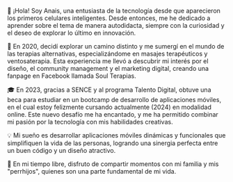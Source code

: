 👋 ¡Hola! Soy Anais, una entusiasta de la tecnología desde que aparecieron los primeros celulares inteligentes. Desde entonces, me he dedicado a aprender sobre el tema de manera autodidacta, siempre con la curiosidad y el deseo de explorar lo último en innovación.

🌿 En 2020, decidí explorar un camino distinto y me sumergí en el mundo de las terapias alternativas, especializándome en masajes terapéuticos y ventosaterapia. Esta experiencia me llevó a descubrir mi interés por el diseño, el community management y el marketing digital, creando una fanpage en Facebook llamada Soul Terapias.

🎓 En 2023, gracias a SENCE y al programa Talento Digital, obtuve una beca para estudiar en un bootcamp de desarrollo de aplicaciones móviles, en el cual estoy felizmente cursando actualmente (2024) en modalidad online. Este nuevo desafío me ha encantado, y me ha permitido combinar mi pasión por la tecnología con mis habilidades creativas.

💡 Mi sueño es desarrollar aplicaciones móviles dinámicas y funcionales que simplifiquen la vida de las personas, logrando una sinergia perfecta entre un buen código y un diseño atractivo.

🐾 En mi tiempo libre, disfruto de compartir momentos con mi familia y mis "perrhijos", quienes son una parte fundamental de mi vida.

